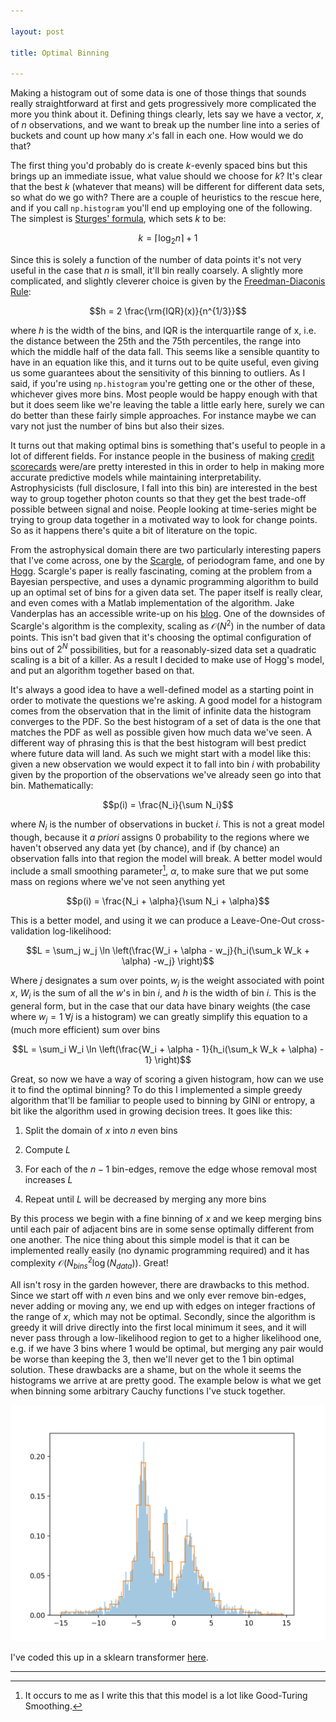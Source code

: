 ```yaml
--- 

layout: post

title: Optimal Binning

---
```


Making a histogram out of some data is one of those things that sounds really straightforward at
first and gets progressively more complicated the more you think about it. Defining things clearly,
lets say we have a vector, $x$, of $n$ observations, and we want to break up the number line into a
series of buckets and count up how many $x$'s fall in each one. How would we do that? 

The first thing you'd probably do is create $k$-evenly spaced bins but this brings up an immediate
issue, what value should we choose for $k$? It's clear that the best $k$ (whatever that means) will
be different for different data sets, so what do we go with? There are a couple of heuristics to the
rescue here, and if you call ```np.histogram``` you'll end up employing one of the following. The
simplest is [Sturges' formula](https://doi.org/10.1080%2F01621459.1926.10502161), which sets $k$ to
be:

$$k = \lceil \log_2 n\rceil + 1$$

Since this is solely a function of the number of data points it's not very useful in the case that
$n$ is small, it'll bin really coarsely. A slightly more complicated, and slightly cleverer choice
is given by the [Freedman-Diaconis Rule](https://doi.org/10.1007%2FBF01025868):

$$h = 2 \frac{\rm{IQR}(x)}{n^{1/3}}$$

where $h$ is the width of the bins, and IQR is the interquartile range of x, i.e. the distance
between the 25th and the 75th percentiles, the range into which the middle half of the data fall.
This seems like a sensible quantity to have in an equation like this, and it turns out to be quite
useful, even giving us some guarantees about the sensitivity of this binning to outliers.       As I
said, if you're using ```np.histogram``` you're getting one or the other of these, whichever 
gives more bins.  Most people would be happy enough with that but it does seem like we're leaving
the table a little early here, surely we can do better than these fairly simple approaches. For
instance maybe we can vary not just the number of bins but also their sizes.

It turns out that making optimal bins is something that's useful to people in a lot of different
fields. For instance people in the business of making [credit
scorecards](https://en.wikipedia.org/wiki/Credit_scorecards) were/are pretty interested in this in
order to help in making more accurate predictive models while maintaining interpretability.
Astrophysicists (full disclosure, I fall into this bin) are interested in the best way to group
together photon counts so that they get the best trade-off possible between signal and noise.
People looking at time-series might be trying to group data together in a motivated way to look for
change points. So as it happens there's quite a bit of literature on the topic.

From the astrophysical domain there are two particularly interesting papers that I've come across, one by
the [Scargle](https://arxiv.org/abs/1207.5578), of periodogram fame, and one by 
[Hogg](https://arxiv.org/abs/0807.4820). Scargle's paper is really fascinating, coming at the problem from a
Bayesian perspective, and uses a dynamic programming algorithm to build
up an optimal set of bins for a given data set. The paper itself is really clear, and even comes with a
Matlab implementation of the algorithm. Jake Vanderplas has an accessible write-up on his
[blog](https://jakevdp.github.io/blog/2012/09/12/dynamic-programming-in-python/). One of the
downsides of Scargle's algorithm is the complexity, scaling as $\mathcal{O}(N^2)$ in the number of
data points. This isn't bad given that it's choosing the optimal configuration of bins out of $2^N$
possibilities, but for a reasonably-sized data set a quadratic scaling is a bit of a killer. As a
result I decided to make use of Hogg's model, and put an algorithm together based on that.

It's always a good idea to have a well-defined model as a starting point in order to motivate the
questions we're asking. A good model for a histogram comes from the observation that in the limit of
infinite data the histogram converges to the PDF. So the best histogram of a set of data is the one
that matches the PDF as well as possible given how much data we've seen. A different way of phrasing this
is that the best histogram will  best predict where future data will land.  As such we might start with a model like this: 
given a new observation we would expect it to fall into bin $i$ with probability given by the proportion of 
the observations we've already seen go into that bin.  Mathematically:

$$p(i) = \frac{N_i}{\sum N_i}$$

where $N_i$ is the number of observations in bucket $i$. This is not a great model though, because
it *a priori* assigns 0 probability to the regions where we haven't observed any data yet (by
chance), and if (by chance) an observation falls into that region the model will break. A better
model would include a small smoothing parameter[^1], $\alpha$, to make sure that we put some mass on
regions where we've not seen anything yet

$$p(i) = \frac{N_i + \alpha}{\sum N_i + \alpha}$$

This is a better model, and using it we can produce a Leave-One-Out cross-validation log-likelihood:

$$L = \sum_j w_j \ln \left(\frac{W_i + \alpha - w_j}{h_i(\sum_k W_k + \alpha) -w_j}  \right)$$

Where $j$ designates a sum over points, $w_j$ is the weight associated with point $x$, $W_i$ is the
sum of all the $w$'s in bin $i$, and $h$ is the width of bin $i$. This is the general form, but in
the case that our data have binary weights (the case where $w_j = 1 \; \forall j$ is a histogram) we
can greatly simplify this equation to a (much more efficient) sum over bins

$$L = \sum_i W_i \ln \left(\frac{W_i + \alpha - 1}{h_i(\sum_k W_k + \alpha) - 1}  \right)$$

Great, so now we have a way of scoring a given histogram, how can we use it to find the optimal
binning? To do this I implemented a simple greedy algorithm that'll be familiar to people used to
binning by GINI or entropy, a bit like the algorithm used in growing decision trees. It goes like this:

1) Split the domain of $x$ into $n$ even bins

2) Compute $L$

3) For each of the $n-1$ bin-edges, remove the edge whose removal most increases $L$

4) Repeat until $L$ will be decreased by merging any more bins

By this process we begin with a fine binning of $x$ and we keep merging bins until each pair of
adjacent bins are in some sense optimally different from one another. The nice thing about this
simple model is that it can be implemented really easily (no dynamic programming required) and it
has complexity $\mathcal{O}(N_{bins}^2\log(N_{data}))$. Great!

All isn't rosy in the garden however, there are drawbacks to this method. Since we start off with
$n$ even bins and we only ever remove bin-edges, never adding or moving any, we end up with edges on
integer fractions of the range of $x$, which may not be optimal. Secondly, since the algorithm is
greedy it will drive directly into the first local minimum it sees, and it will never pass through a
low-likelihood region to get to a higher likelihood one, e.g. if we have 3 bins where 1 would be
optimal, but merging any pair would be worse than keeping the 3, then we'll never get to the 1 bin
optimal solution. These drawbacks are a shame, but on the whole it seems the histograms we arrive at
are pretty good. The example below is what we get when binning some arbitrary Cauchy functions I've 
stuck together.

![hist](/images/optimal_binning/hist.png)


I've coded this up in a sklearn transformer [here](https://github.com/neal-o-r/optimal-binning).


--- 

[^1]: It occurs to me as I write this that this model is a lot like Good-Turing Smoothing.


